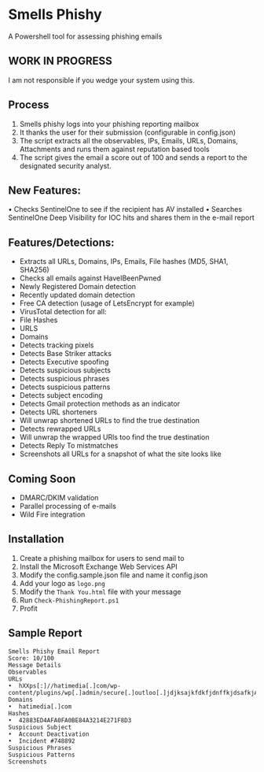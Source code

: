 # Smells Phishy
A Powershell tool for assessing phishing emails

## WORK IN PROGRESS
I am not responsible if you wedge your system using this.

## Process

1. Smells phishy logs into your phishing reporting mailbox
2. It thanks the user for their submission (configurable in config.json)
3. The script extracts all the observables, IPs, Emails, URLs, Domains, Attachments and runs them against reputation based tools
4. The script gives the email a score out of 100 and sends a report to the designated security analyst.

## New Features:

•	Checks SentinelOne to see if the recipient has AV installed
•	Searches SentinelOne Deep Visibility for IOC hits and shares them in the e-mail report

## Features/Detections:

-	Extracts all URLs, Domains, IPs, Emails, File hashes (MD5, SHA1, SHA256)
-	Checks all emails against HaveIBeenPwned
-	Newly Registered Domain detection
-	Recently updated domain detection
-	Free CA detection (usage of LetsEncrypt for example)
-	VirusTotal detection for all:
 -	File Hashes
 -	URLS
 -	Domains
-	Detects tracking pixels
-	Detects Base Striker attacks
-	Detects Executive spoofing
-	Detects suspicious subjects
-	Detects suspicious phrases
-	Detects suspicious patterns
-	Detects subject encoding
-	Detects Gmail protection methods as an indicator
-	Detects URL shorteners
 -	Will unwrap shortened URLs to find the true destination
-	Detects rewrapped URLs
 -	Will unwrap the wrapped URls too find the true destination
-	Detects Reply To mistmatches
-	Screenshots all URLs for a snapshot of what the site looks like

## Coming Soon

-	DMARC/DKIM validation
-	Parallel processing of e-mails
- Wild Fire integration


## Installation

1. Create a phishing mailbox for users to send mail to
2. Install the Microsoft Exchange Web Services API
3. Modify the config.sample.json file and name it config.json
4. Add your logo as `logo.png`
5. Modify the `Thank You.html` file with your message
6. Run `Check-PhishingReport.ps1`
7. Profit

## Sample Report

```
Smells Phishy Email Report
Score: 10/100
Message Details
Observables
URLs
•  hXXps[:]//hatimedia[.]com/wp-content/plugins/wp[.]admin/secure[.]outloo[.]jdjksajkfdkfjdnffkjdsafkjAKKFDKFJDKFJKDF/ac90c11a260d0bbcf2c15b3e64198dd9/
Domains
•  hatimedia[.]com
Hashes
•  42883ED4AFA0FA0BE84A3214E271F8D3
Suspicious Subject
•  Account Deactivation
•  Incident #748892
Suspicious Phrases
Suspicious Patterns
Screenshots
 
 
```
